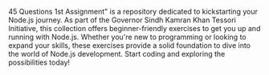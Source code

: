 45 Questions 1st Assignment" is a repository dedicated to kickstarting your Node.js journey. As part of the Governor Sindh Kamran Khan Tessori Initiative, this collection offers beginner-friendly exercises to get you up and running with Node.js. Whether you're new to programming or looking to expand your skills, these exercises provide a solid foundation to dive into the world of Node.js development. Start coding and exploring the possibilities today!

